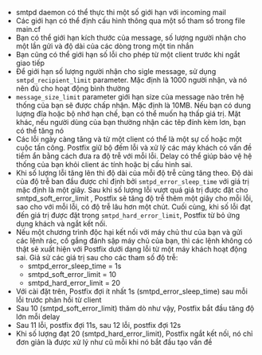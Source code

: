 - smtpd daemon có thể thực thi một số giới hạn với incoming mail
- Các giới hạn có thể định cấu hình thông qua một số tham số trong file main.cf
- Bạn có thể giới hạn kích thước của message, số lượng người nhận cho một lần gửi và độ dài của các dòng trong một tin nhắn
- Bạn cũng có thể giới hạn số lỗi cho phép từ một client trước khi ngắt giao tiếp
- Để giới hạn số lượng người nhận cho sigle message, sử dụng `smtpd_recipient_limit` parameter. Mặc định là 1000 người nhận, và nó nên đủ cho hoạt động bình thường
- `message_size_limit` parameter giới hạn size của message nào trên hệ thống của bạn sẽ được chấp nhận. Mặc định là 10MB. Nếu bạn có dung lượng đĩa hoặc bộ nhớ hạn chế, bạn có thể muốn hạ thấp giá trị. Mặt khác, nếu người dùng của bạn thường nhận các têp đính kèm lơn, bạn có thể tăng nó
- Các lỗi ngày càng tăng và từ một client có thể là một sự cố hoặc một cuộc tấn công. Postfix giữ bộ đếm lỗi và xử lý các máy khách có vấn đề tiềm ẩn bằng cách đưa ra độ trễ với mỗi lỗi. Delay có thể giúp bảo vệ hệ thống của bạn khỏi client ác tính hoặc bị cấu hình sai.
- Khi số lượng lỗi tăng lên thì độ dài của mỗi độ trễ cũng tăng theo. Độ dài của độ trễ ban đầu được chỉ định bởi `smtpd_error_sleep_time` với giá trị mặc định là một giây. Sau khi số lượng lỗi vượt quá giá trị được đặt cho smtpd_soft_error_limit , Postfix sẽ tăng độ trễ thêm một giây cho mỗi lỗi, sao cho với mỗi lỗi, có độ trễ lâu hơn một chút. Cuối cùng, khi số lỗi đạt đến giá trị được đặt trong `smtpd_hard_error_limit`, Postfix từ bỏ ứng dụng khách và ngắt kết nối.
- Nếu một chương trình độc hại kết nối với máy chủ thư của bạn và gửi các lệnh rác, cố gắng đánh sập máy chủ của bạn, thì các lệnh không có thật sẽ xuất hiện với Postfix dưới dạng lỗi từ một máy khách hoạt động sai. Giả sử các giá trị sau cho các tham số độ trễ:
    + smtpd_error_sleep_time = 1s
    + smtpd_soft_error_limit = 10
    + smtpd_hard_error_limit = 20
- Với cài đặt trên, Postfix đợi ít nhất 1s (smtpd_error_sleep_time) sau mỗi lỗi trước phản hồi từ client
- Sau 10 (smtpd_soft_error_limit) thăm dò như vậy, Postfix bắt đầu tăng độ lớn mỗi delay
- Sau 11 lỗi, postfix đợi 11s, sau 12 lỗi, postfix đợi 12s
- Khi số lượng đạt 20 (smtpd_hard_error_limit), Postfix ngắt kết nối, nó chỉ đơn giản là được xử lý như cũ mỗi khi nó bắt đầu tạo vấn đề
